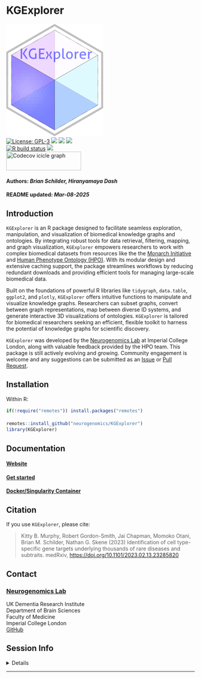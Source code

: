 KGExplorer
================
<img src='https://github.com/neurogenomics/KGExplorer/raw/master/inst/hex/hex.png' title='Hex sticker for KGExplorer' height='300'><br>
[![License:
GPL-3](https://img.shields.io/badge/license-GPL--3-blue.svg)](https://cran.r-project.org/web/licenses/GPL-3)
[![](https://img.shields.io/badge/devel%20version-0.99.06-black.svg)](https://github.com/neurogenomics/KGExplorer)
[![](https://img.shields.io/github/languages/code-size/neurogenomics/KGExplorer.svg)](https://github.com/neurogenomics/KGExplorer)
[![](https://img.shields.io/github/last-commit/neurogenomics/KGExplorer.svg)](https://github.com/neurogenomics/KGExplorer/commits/master)
<br> [![R build
status](https://github.com/neurogenomics/KGExplorer/workflows/rworkflows/badge.svg)](https://github.com/neurogenomics/KGExplorer/actions)
[![](https://codecov.io/gh/neurogenomics/KGExplorer/branch/master/graph/badge.svg)](https://app.codecov.io/gh/neurogenomics/KGExplorer)
<br>
<a href='https://app.codecov.io/gh/neurogenomics/KGExplorer/tree/master' target='_blank'><img src='https://codecov.io/gh/neurogenomics/KGExplorer/branch/master/graphs/icicle.svg' title='Codecov icicle graph' width='200' height='50' style='vertical-align: top;'></a>  
<h4>  
Authors: <i>Brian Schilder, Hiranyamaya Dash</i>  
</h4>
<h4>  
README updated: <i>Mar-08-2025</i>  
</h4>

<!-- To modify Package/Title/Description/Authors fields, edit the DESCRIPTION file -->

## Introduction

`KGExplorer` is an R package designed to facilitate seamless
exploration, manipulation, and visualization of biomedical knowledge
graphs and ontologies. By integrating robust tools for data retrieval,
filtering, mapping, and graph visualization, `KGExplorer` empowers
researchers to work with complex biomedical datasets from resources like
the the [Monarch Initiative](https://monarchinitiative.org) and [Human
Phenotype Ontology (HPO)](https://hpo.jax.org). With its modular design
and extensive caching support, the package streamlines workflows by
reducing redundant downloads and providing efficient tools for managing
large-scale biomedical data.

Built on the foundations of powerful R libraries like `tidygraph`,
`data.table`, `ggplot2`, and `plotly`, `KGExplorer` offers intuitive
functions to manipulate and visualize knowledge graphs. Researchers can
subset graphs, convert between graph representations, map between
diverse ID systems, and generate interactive 3D visualizations of
ontologies. `KGExplorer` is tailored for biomedical researchers seeking
an efficient, flexible toolkit to harness the potential of knowledge
graphs for scientific discovery.

`KGExplorer` was developed by the [Neurogenomics
Lab](https://www.neurogenomics.co.uk/) at Imperial College London, along
with valuable feedback provided by the HPO team. This package is still
actively evolving and growing. Community engagement is welcome and any
suggestions can be submitted as an
[Issue](https://github.com/neurogenomics/KGExplorer/issues) or [Pull
Request](https://github.com/neurogenomics/KGExplorer/pulls).

## Installation

Within R:

``` r
if(!require("remotes")) install.packages("remotes")

remotes::install_github("neurogenomics/KGExplorer")
library(KGExplorer)
```

## Documentation

#### [Website](https://neurogenomics.github.io/KGExplorer)

#### [Get started](https://neurogenomics.github.io/KGExplorer/articles/KGExplorer)

#### [Docker/Singularity Container](https://neurogenomics.github.io/KGExplorer/articles/docker.html)

## Citation

If you use `KGExplorer`, please cite:

<!-- Modify this by editing the file: inst/CITATION  -->

> Kitty B. Murphy, Robert Gordon-Smith, Jai Chapman, Momoko Otani, Brian
> M. Schilder, Nathan G. Skene (2023) Identification of cell
> type-specific gene targets underlying thousands of rare diseases and
> subtraits. medRxiv, <https://doi.org/10.1101/2023.02.13.23285820>

## Contact

### [Neurogenomics Lab](https://www.neurogenomics.co.uk)

UK Dementia Research Institute  
Department of Brain Sciences  
Faculty of Medicine  
Imperial College London  
[GitHub](https://github.com/neurogenomics)

## Session Info

<details>

``` r
utils::sessionInfo()
```

    ## R version 4.4.2 (2024-10-31)
    ## Platform: aarch64-apple-darwin20
    ## Running under: macOS Sequoia 15.3.1
    ## 
    ## Matrix products: default
    ## BLAS:   /Library/Frameworks/R.framework/Versions/4.4-arm64/Resources/lib/libRblas.0.dylib 
    ## LAPACK: /Library/Frameworks/R.framework/Versions/4.4-arm64/Resources/lib/libRlapack.dylib;  LAPACK version 3.12.0
    ## 
    ## locale:
    ## [1] en_US.UTF-8/en_US.UTF-8/en_US.UTF-8/C/en_US.UTF-8/en_US.UTF-8
    ## 
    ## time zone: America/New_York
    ## tzcode source: internal
    ## 
    ## attached base packages:
    ## [1] stats     graphics  grDevices utils     datasets  methods   base     
    ## 
    ## loaded via a namespace (and not attached):
    ##  [1] gtable_0.3.6        jsonlite_1.9.1      renv_1.1.2         
    ##  [4] dplyr_1.1.4         compiler_4.4.2      BiocManager_1.30.25
    ##  [7] tidyselect_1.2.1    rvcheck_0.2.1       scales_1.3.0       
    ## [10] yaml_2.3.10         fastmap_1.2.0       here_1.0.1         
    ## [13] ggplot2_3.5.1       R6_2.6.1            generics_0.1.3     
    ## [16] knitr_1.49          yulab.utils_0.2.0   tibble_3.2.1       
    ## [19] desc_1.4.3          dlstats_0.1.7       munsell_0.5.1      
    ## [22] rprojroot_2.0.4     pillar_1.10.1       RColorBrewer_1.1-3 
    ## [25] rlang_1.1.5         badger_0.2.4        xfun_0.51          
    ## [28] fs_1.6.5            cli_3.6.4           magrittr_2.0.3     
    ## [31] rworkflows_1.0.6    digest_0.6.37       grid_4.4.2         
    ## [34] rstudioapi_0.17.1   lifecycle_1.0.4     vctrs_0.6.5        
    ## [37] evaluate_1.0.3      glue_1.8.0          data.table_1.17.0  
    ## [40] colorspace_2.1-1    rmarkdown_2.29      tools_4.4.2        
    ## [43] pkgconfig_2.0.3     htmltools_0.5.8.1

</details>

<hr>
